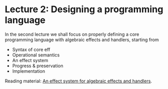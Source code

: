 # Lecture 2: Designing a programming language

In the second lecture we shall focus on properly defining a core programming
language with algebraic effects and handlers, starting from 

* Syntax of core eff
* Operational semantics
* An effect system
* Progress & preservation
* Implementation

Reading material: [An effect system for algebraic effects and handlers](https://arxiv.org/abs/1306.6316).

